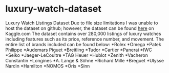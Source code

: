 # luxury-watch-dataset
Luxury Watch Listings Dataset
Due to file size limitations I was unable to host the dataset on github; however, the dataset can be found <u>[here](https://www.kaggle.com/datasets/philmorekoung11/luxury-watch-listings)</u> on Kaggle.com 
The dataset contains over 280,000 listings of luxury watches including features such as its price, reference number, and movement. The entire list of brands included can be found below:
*Rolex *Omega *Patek Philippe *Audemars Piguet *Breitling *Tudor *Cartier *Panerai *IWC *Seiko *Jaeger-LeCoultre *TAG Heuer *Hublot *Zenith *Vacheron Constantin *Longines *A. Lange & Söhne *Richard Mille *Breguet 
*Ulysse Nardin *Hamilton *NOMOS *Oris *Sinn
